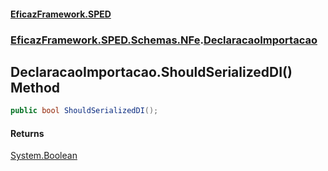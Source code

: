 #### [EficazFramework.SPED](EficazFrameworkSPED.md 'EficazFramework SPED')
### [EficazFramework.SPED.Schemas.NFe](EficazFramework.SPED.Schemas.NFe.md 'EficazFramework.SPED.Schemas.NFe').[DeclaracaoImportacao](EficazFramework.SPED.Schemas.NFe/DeclaracaoImportacao.md 'EficazFramework.SPED.Schemas.NFe.DeclaracaoImportacao')

## DeclaracaoImportacao.ShouldSerializedDI() Method

```csharp
public bool ShouldSerializedDI();
```

#### Returns
[System.Boolean](https://docs.microsoft.com/en-us/dotnet/api/System.Boolean 'System.Boolean')